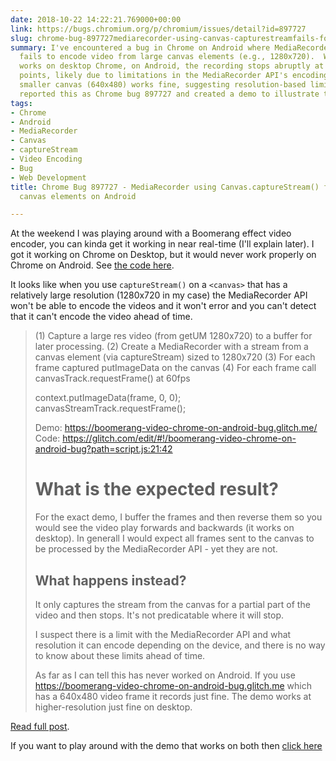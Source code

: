 ```yaml
---
date: 2018-10-22 14:22:21.769000+00:00
link: https://bugs.chromium.org/p/chromium/issues/detail?id=897727
slug: chrome-bug-897727mediarecorder-using-canvas-capturestreamfails-for-large-canvas-elements-on-android
summary: I've encountered a bug in Chrome on Android where MediaRecorder, using Canvas.captureStream(),
  fails to encode video from large canvas elements (e.g., 1280x720).  While the process
  works on desktop Chrome, on Android, the recording stops abruptly at unpredictable
  points, likely due to limitations in the MediaRecorder API's encoding capabilities.  A
  smaller canvas (640x480) works fine, suggesting resolution-based limitations. I've
  reported this as Chrome bug 897727 and created a demo to illustrate the issue.
tags:
- Chrome
- Android
- MediaRecorder
- Canvas
- captureStream
- Video Encoding
- Bug
- Web Development
title: Chrome Bug 897727 - MediaRecorder using Canvas.captureStream() fails for large
  canvas elements on Android

---
```

At the weekend I was playing around with a Boomerang effect video encoder, you can kinda get it working in near real-time (I'll explain later). I got it working on Chrome on Desktop, but it would never work properly on Chrome on Android. See [the code here](https://glitch.com/edit/#!/boomerang-video-chrome-on-android-bug?path=script.js:86:22).

It looks like when you use `captureStream()` on a `<canvas>` that has a relatively large resolution (1280x720 in my case) the MediaRecorder API won't be able to encode the videos and it won't error and you can't detect that it can't encode the video ahead of time.

> (1) Capture a large res video (from getUM 1280x720) to a buffer for later processing.
> (2) Create a MediaRecorder with a stream from a canvas element (via captureStream) sized to 1280x720
> (3) For each frame captured putImageData on the canvas
> (4) For each frame call canvasTrack.requestFrame() at 60fps
> 
> context.putImageData(frame, 0, 0);
> canvasStreamTrack.requestFrame();
> 
> Demo: https://boomerang-video-chrome-on-android-bug.glitch.me/
> Code: https://glitch.com/edit/#!/boomerang-video-chrome-on-android-bug?path=script.js:21:42
> 
> # What is the expected result?
> For the exact demo, I buffer the frames and then reverse them so you would 
> see the video play forwards and backwards (it works on desktop). In generall I would expect all frames sent to the canvas to be processed by the MediaRecorder API - yet they are not.
> 
> ## What happens instead?
> It only captures the stream from the canvas for a partial part of the video and then stops. It's not predicatable where it will stop.
> 
> I suspect there is a limit with the MediaRecorder API and what resolution it can encode depending on the device, and there is no way to know about these limits ahead of time.
> 
> As far as I can tell this has never worked on Android. If you use https://boomerang-video-chrome-on-android-bug.glitch.me which has a 640x480 video frame it records just fine. The demo works at higher-resolution just fine on desktop.
> 

[Read full post](https://bugs.chromium.org/p/chromium/issues/detail?id=897727).

If you want to play around with the demo that works on both then [click here](https://boomerang-video-chrome.glitch.me)
